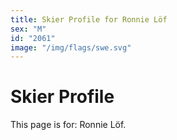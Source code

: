 ```yaml
---
title: Skier Profile for Ronnie Löf
sex: "M"
id: "2061"
image: "/img/flags/swe.svg" 
---
```


# Skier Profile

This page is for: Ronnie Löf.
    